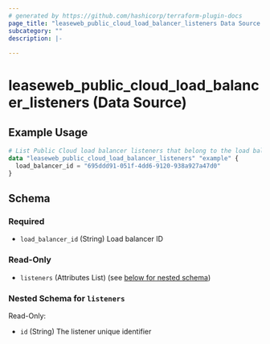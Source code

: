 ```yaml
---
# generated by https://github.com/hashicorp/terraform-plugin-docs
page_title: "leaseweb_public_cloud_load_balancer_listeners Data Source - leaseweb"
subcategory: ""
description: |-
  
---
```


# leaseweb_public_cloud_load_balancer_listeners (Data Source)



## Example Usage

```terraform
# List Public Cloud load balancer listeners that belong to the load balancer
data "leaseweb_public_cloud_load_balancer_listeners" "example" {
  load_balancer_id = "695ddd91-051f-4dd6-9120-938a927a47d0"
}
```

<!-- schema generated by tfplugindocs -->
## Schema

### Required

- `load_balancer_id` (String) Load balancer ID

### Read-Only

- `listeners` (Attributes List) (see [below for nested schema](#nestedatt--listeners))

<a id="nestedatt--listeners"></a>
### Nested Schema for `listeners`

Read-Only:

- `id` (String) The listener unique identifier
